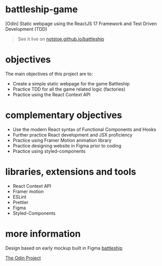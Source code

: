# battleship-game

[Odin] Static webpage using the ReactJS 17 Framework and Test Driven Development (TDD)

> See it live on [notstoe.github.io/battleship](https://notstoe.github.io/battleship)

# objectives

The main objectives of this project are to:

- Create a simple static webpage for the game Battleship
- Practice TDD for all the game related logic (factories)
- Practice using the React Context API

# complementary objectives

- Use the modern React syntax of Functional Components and Hooks
- Further practice React development and JSX proficiency
- Practice using Framer Motion animation library
- Practice designing website in Figma prior to coding
- Practice using styled-components

# libraries, extensions and tools

- React Context API
- Framer motion
- ESLint
- Prettier
- Figma
- Styled-Components

# more information

Design based on early mockup built in Figma [battleship](https://www.figma.com/file/MNVIELMUKWPwElQ6LtJp6J/battleship)

[The Odin Project](https://www.theodinproject.com/paths/full-stack-javascript/courses/javascript/lessons/battleship)
